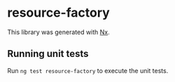 # resource-factory

This library was generated with [Nx](https://nx.dev).

## Running unit tests

Run `ng test resource-factory` to execute the unit tests.
